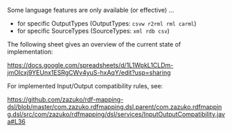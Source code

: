 Some language features are only available (or effective) ...
* for specific OutputTypes (OutputTypes: `csvw r2rml rml carml`)
* for specific SourceTypes (SourceTypes: `xml rdb csv`)

The following sheet gives an overview of the current state of implementation:

https://docs.google.com/spreadsheets/d/1L1WpkL1CLDm-jmOIcxj9YEUnx1ESRgCWv4yuS-hxAqY/edit?usp=sharing

For implemented Input/Output compatibility rules, see:

https://github.com/zazuko/rdf-mapping-dsl/blob/master/com.zazuko.rdfmapping.dsl.parent/com.zazuko.rdfmapping.dsl/src/com/zazuko/rdfmapping/dsl/services/InputOutputCompatibility.java#L36